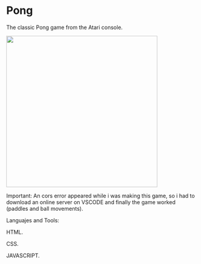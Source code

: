 # Pong

The classic Pong game from the Atari console.

<img src= "https://github.com/Melomario57/Pong/assets/146278966/0aacb371-cba1-402a-98e8-9f7626071a0e" width="400" height="400"/>











Important:
An cors error appeared while i was making this game, so i had to download an online server on VSCODE and finally the game worked (paddles and ball movements).


Languajes and Tools:

HTML.

CSS.

JAVASCRIPT.
